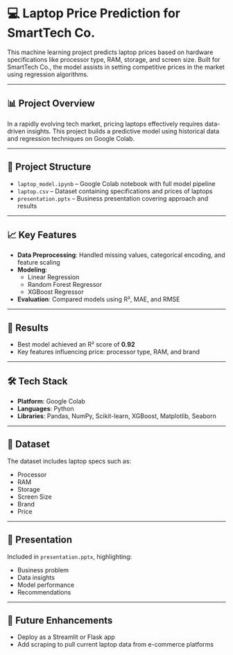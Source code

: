 # 💻 Laptop Price Prediction for SmartTech Co.

This machine learning project predicts laptop prices based on hardware specifications like processor type, RAM, storage, and screen size. Built for SmartTech Co., the model assists in setting competitive prices in the market using regression algorithms.

---

## 📊 Project Overview

In a rapidly evolving tech market, pricing laptops effectively requires data-driven insights. This project builds a predictive model using historical data and regression techniques on Google Colab.

---

## 📁 Project Structure

- `laptop_model.ipynb` – Google Colab notebook with full model pipeline
- `laptop.csv` – Dataset containing specifications and prices of laptops
- `presentation.pptx` – Business presentation covering approach and results

---

## 📈 Key Features

- **Data Preprocessing**: Handled missing values, categorical encoding, and feature scaling
- **Modeling**:
  - Linear Regression
  - Random Forest Regressor
  - XGBoost Regressor
- **Evaluation**: Compared models using R², MAE, and RMSE

---

## 📌 Results

- Best model achieved an R² score of **0.92**
- Key features influencing price: processor type, RAM, and brand

---

## 🛠️ Tech Stack

- **Platform**: Google Colab
- **Languages**: Python
- **Libraries**: Pandas, NumPy, Scikit-learn, XGBoost, Matplotlib, Seaborn

---

## 📎 Dataset

The dataset includes laptop specs such as:
- Processor
- RAM
- Storage
- Screen Size
- Brand
- Price

---

## 📢 Presentation

Included in `presentation.pptx`, highlighting:
- Business problem
- Data insights
- Model performance
- Recommendations

---

## 🚀 Future Enhancements

- Deploy as a Streamlit or Flask app
- Add scraping to pull current laptop data from e-commerce platforms
